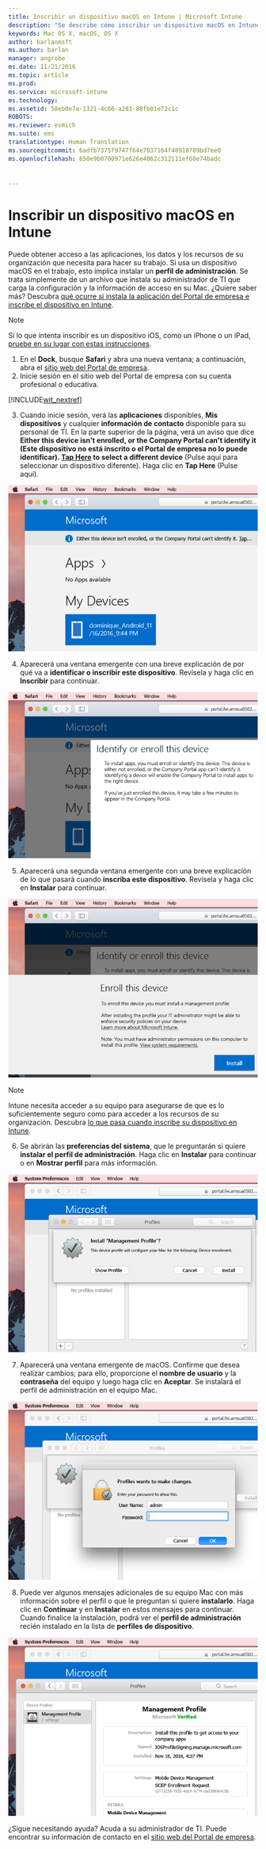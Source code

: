 ```yaml
---
title: Inscribir un dispositivo macOS en Intune | Microsoft Intune
description: "Se describe cómo inscribir un dispositivo macOS en Intune."
keywords: Mac OS X, macOS, OS X
author: barlanmsft
ms.author: barlan
manager: angrobe
ms.date: 11/21/2016
ms.topic: article
ms.prod: 
ms.service: microsoft-intune
ms.technology: 
ms.assetid: 58eb0e7a-1321-4c66-a281-88fb01e72c1c
ROBOTS: 
ms.reviewer: esmich
ms.suite: ems
translationtype: Human Translation
ms.sourcegitcommit: 6adfb7375f9747f64e7037164f48918789bd7ee0
ms.openlocfilehash: 650e9b0700971e626e4062c312111ef60e74badc


---
```


# <a name="enroll-your-macos-device-in-intune"></a>Inscribir un dispositivo macOS en Intune

Puede obtener acceso a las aplicaciones, los datos y los recursos de su organización que necesita para hacer su trabajo. Si usa un dispositivo macOS en el trabajo, esto implica instalar un __perfil de administración__. Se trata simplemente de un archivo que instala su administrador de TI que carga la configuración y la información de acceso en su Mac. ¿Quiere saber más? Descubra [qué ocurre si instala la aplicación del Portal de empresa e inscribe el dispositivo en Intune](what-happens-if-you-install-the-company-portal-app-and-enroll-your-device-in-intune-ios.md).

  > [!NOTE]
  > Si lo que intenta inscribir es un dispositivo iOS, como un iPhone o un iPad, [pruebe en su lugar con estas instrucciones](enroll-your-device-in-intune-ios.md).

1. En el __Dock__, busque __Safari__ y abra una nueva ventana; a continuación, abra el [sitio web del Portal de empresa](http://portal.manage.microsoft.com).
2. Inicie sesión en el sitio web del Portal de empresa con su cuenta profesional o educativa.

  [!INCLUDE[wit_nextref](../includes/end-user-password-guidance.md)]

3. Cuando inicie sesión, verá las __aplicaciones__ disponibles, __Mis dispositivos__ y cualquier __información de contacto__ disponible para su personal de TI. En la parte superior de la página, verá un aviso que dice **Either this device isn't enrolled, or the Company Portal can't identify it (Este dispositivo no está inscrito o el Portal de empresa no lo puede identificar). <u>Tap Here</u> to select a different device** (Pulse aquí para seleccionar un dispositivo diferente). Haga clic en __Tap Here__ (Pulse aquí).

 ![Página de inicio de macOS del Portal de empresa](./media/macOS_enroll_001_landing_page.png)

4. Aparecerá una ventana emergente con una breve explicación de por qué va a __identificar o inscribir este dispositivo__. Revísela y haga clic en __Inscribir__ para continuar.

 ![Identificar o inscribir este dispositivo macOS](./media/macOS_enroll_002_IDenroll_popup.png)

5. Aparecerá una segunda ventana emergente con una breve explicación de lo que pasará cuando __inscriba este dispositivo__. Revísela y haga clic en __Instalar__ para continuar.

 ![Inscribir este dispositivo macOS](./media/macOS_enroll_003_enroll_popup.png)

  > [!NOTE]
  > Intune necesita acceder a su equipo para asegurarse de que es lo suficientemente seguro como para acceder a los recursos de su organización. Descubra [lo que pasa cuando inscribe su dispositivo en Intune](what-happens-if-you-install-the-Company-Portal-app-and-enroll-your-device-in-intune-ios.md).

6. Se abrirán las __preferencias del sistema__, que le preguntarán si quiere __instalar el perfil de administración__. Haga clic en __Instalar__ para continuar o en __Mostrar perfil__ para más información.

 ![Instalar el perfil de administración](./media/macOS_enroll_004_sysprefs_mgmt_profile.png)

7. Aparecerá una ventana emergente de macOS. Confirme que desea realizar cambios; para ello, proporcione el __nombre de usuario__ y la __contraseña__ del equipo y luego haga clic en __Aceptar__. Se instalará el perfil de administración en el equipo Mac.

 ![Ventana emergente de instalación del perfil de macOS](./media/macOS_enroll_005_sysprefs_admin_login.png)

8. Puede ver algunos mensajes adicionales de su equipo Mac con más información sobre el perfil o que le preguntan si quiere __instalarlo__. Haga clic en __Continuar__ y en __Instalar__ en estos mensajes para continuar. Cuando finalice la instalación, podrá ver el __perfil de administración__ recién instalado en la lista de __perfiles de dispositivo__.

 ![Perfil de macOS instalado](./media/macOS_enroll_006_sysprefs_installed_profile.png)

¿Sigue necesitando ayuda? Acuda a su administrador de TI. Puede encontrar su información de contacto en el [sitio web del Portal de empresa](http://portal.manage.microsoft.com).



<!--HONumber=Dec16_HO2-->


